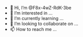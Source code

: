 - 👋 Hi, I’m @F8x-4wZ-RdK-3be
- 👀 I’m interested in ...
- 🌱 I’m currently learning ...
- 💞️ I’m looking to collaborate on ...
- 📫 How to reach me ...

<!---
F8x-4wZ-RdK-3be/F8x-4wZ-RdK-3be is a ✨ special ✨ repository because its `README.md` (this file) appears on your GitHub profile.
You can click the Preview link to take a look at your changes.
--->
